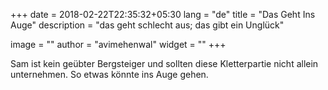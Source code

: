 +++
date        = 2018-02-22T22:35:32+05:30
lang        = "de"
title       = "Das Geht Ins Auge"
description = "das geht schlecht aus; das gibt ein Unglück"

image       = ""
author      = "avimehenwal"
widget      = ""
+++

Sam ist kein geübter Bergsteiger und sollten diese Kletterpartie nicht allein unternehmen.
So etwas könnte ins Auge gehen.

